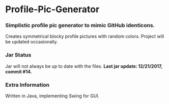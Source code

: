 # Profile-Pic-Generator

### Simplistic profile pic generator to mimic GitHub identicons.

Creates symmetrical blocky profile pictures with random colors. Project will be updated occasionally.


### Jar Status
Jar will not always be up to date with the files. **Last jar update: 12/21/2017, commit #14.**

### Extra Information

Written in Java, implementing Swing for GUI.
